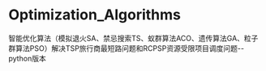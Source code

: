 # Optimization_Algorithms
智能优化算法（模拟退火SA、禁忌搜索TS、蚁群算法ACO、遗传算法GA、粒子群算法PSO）解决TSP旅行商最短路问题和RCPSP资源受限项目调度问题--python版本
